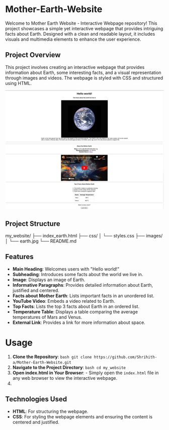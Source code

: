 # Mother-Earth-Website
Welcome to Mother Earth Website - Interactive Webpage repository!  This project showcases a simple yet interactive webpage that provides intriguing facts about Earth. Designed with a clean and readable layout, it includes visuals and multimedia elements to enhance the user experience.

## Project Overview
This project involves creating an interactive webpage that provides information about Earth, some interesting facts, and a visual representation through images and videos. The webpage is styled with CSS and structured using HTML.

![Website Screenshot](image/Earth_Webpage_1.png)
![Website Screenshot](image/Earth_Webpage_2.png)


## Project Structure
my_website/ ├── index_earth.html ├── css/ │ └── styles.css ├── images/ │ └── earth.jpg └── README.md

## Features 
- **Main Heading**: Welcomes users with "Hello world!"
- **Subheading**: Introduces some facts about the world we live in.
- **Image**: Displays an image of Earth.
- **Informative Paragraphs**: Provides detailed information about Earth, justified and centered.
- **Facts about Mother Earth**: Lists important facts in an unordered list.
- **YouTube Video**: Embeds a video related to Earth.
- **Top Facts**: Lists the top 3 facts about Earth in an ordered list.
- **Temperature Table**: Displays a table comparing the average temperatures of Mars and Venus.
- **External Link**: Provides a link for more information about space.

# Usage 
1. **Clone the Repository**: ```bash git clone https://github.com/Shrihith-a/Mother-Earth-Website.git ```
2. **Navigate to the Project Directory**: ```bash cd my_website ```
3. **Open index.html in Your Browser**: - Simply open the `index.html` file in any web browser to view the interactive webpage.
4. 
## Technologies Used 
- **HTML**: For structuring the webpage.
- **CSS**: For styling the webpage elements and ensuring the content is centered and justified.
